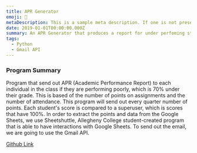 ```yaml
---
title: APR Generator
emoji: 📃
metaDescription: This is a sample meta description. If one is not present in your page/project's front matter, the default metadata.desciption will be used instead.
date: 2019-01-01T00:00:00.000Z
summary: An APR Generator that produces a report for under perfoming students. (Current project incomplete)
tags:
  - Python
  - Gmail API
---
```


### Program Summary

Program that send out APR (Academic Performance Report) to each individual in the class if they are performing poorly, which is 70% under their grade. This is based of the number of points on assignments and the number of attendance. This program will send out every quarter number of points. Each student's score is compared to a superuser, which is scores that have 100%. In order to extract the points and data from the Google Sheets, we use Sheetshuttle, Allegheny College student-created program that is able to have interactions with Google Sheets. To send out the email, we are going to use the Gmail API. 

[Github Link]()

